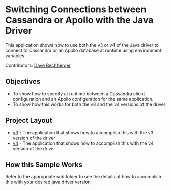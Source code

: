 # Switching Connections between Cassandra or Apollo with the Java Driver
This application shows how to use both the v3 or v4 of the Java driver to connect to Cassandra or an Apollo database at runtime using environment variables.

Contributors: [Dave Bechberger](https://github.com/bechbd) 

## Objectives
* To show how to specify at runtime between a Cassandra client configuration and an Apollo configuration for the same application.
* To show how this works for both the v3 and the v4 versions of the driver

## Project Layout
* [v3](/v3) - The application that shows how to accomplish this with the v3 version of the driver
* [v4](/v4) - The application that shows how to accomplish this with the v4 version of the driver

## How this Sample Works
Refer to the appropriate sub folder to see the details of how to accomplish this with your desired java driver version.
